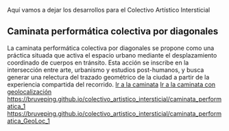 Aquí vamos a dejar los desarrollos para el Colectivo Artístico Intersticial

## Caminata performática colectiva por diagonales
La caminata performática colectiva por diagonales se propone como una práctica situada que activa el espacio urbano mediante el desplazamiento coordinado de cuerpos en tránsito. Esta acción se inscribe en la intersección entre arte, urbanismo y estudios post-humanos, y busca generar una relectura del trazado geométrico de la ciudad a partir de la experiencia compartida del recorrido.
[Ir a la caminata](https://bruveping.github.io/colectivo_artistico_intersticial/caminata_performatica_1)
[Ir a la caminata con geolocalización](https://bruveping.github.io/colectivo_artistico_intersticial/caminata_performatica_GeoLoc_1)
https://bruveping.github.io/colectivo_artistico_intersticial/caminata_performatica_1
https://bruveping.github.io/colectivo_artistico_intersticial/caminata_performatica_GeoLoc_1
